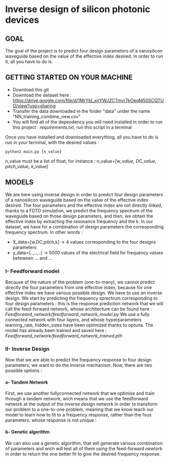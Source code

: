# Inverse design of silicon photonic devices

## GOAL 

The goal of the project is to predict four design parameters of a nanosilicon waveguide based on the value of the effective index desired. 
In order to run it, all you have to do is.

## GETTING STARTED ON YOUR MACHINE

- Download this git
- Download the dataset here : https://drive.google.com/file/d/1MrYbl_xirYWJZCTmyr7kOeqM50SCQTUO/view?usp=sharing
- Transfer the data downloaded in the folder "data" under the name "NN_training_combine_new.csv"
- You will find all of the dependency you will need installed in order to run this project : *requirements.txt*, run this script in a terminal

Once you have installed and downloaded everything, all you have to do is run in your terminal, with the desired values :
```
python3 main.py {n_value}
```
n_value must be a list of float, for instance : n_value=*[w_value, DC_value, pitch_value, k_value]*

## MODELS
We are here using inverse design in order to predict four design parameters of a nanosilicon waveguide based on the value of the effective index desired.
The four parameters and the effective index are not directly linked, thanks to a FDTD simulation, we predict the frequency spectrum of the waveguide based on those design parameters, and then, we obtain the effective index by extracting the resonance frequency and the k. 
In our dataset, we have for a combination of design parameters the corresponding frequency spectrum. 
In other words : 
- X_data=[w,DC,pitch,k] -> 4 values corresponding to the four designs parameters 
- y_data=[..,..,..] -> 5000 values of the electrical field for frequency values beteween ... and ...

### I- Feedforward model

Because of the nature of the problem (one-to-many), we cannot predict directly the four parameters from one effective index, because for one effective index we have various possible design. We have to use an inverse design. We start by predicting the frequency sprectrum corresponding to four design parameters : this is the response prediction network that we will call the feed-forward network, whose architecture can be found here : *Feedforward_network/feedforward_network_model.py*
We use a fully connected network with four layers, and whose hyperparameters learning_rate, hidden_sizes have been optimized thanks to optuna.
The model has already been trained and saved here : *Feedforward_network/feedforward_network_trained.pth*

### II- Inverse Design 
Now that we are able to predict the frequency response to four design parameters, we want to do the inverse mechanism. Now, there are two possible options :

####    a- Tandem Network
First, we use another fullyconnected network that we optimise and train through a tandem network, wich means that we use the feedforward network at the output of the inverse design network in order to transform our problem to a one-to-one problem, meaning that we know teach our model to learn how to fit to a frequency response, rather than the fous parameters, whose response is not unique : 

####    b- Genetic algorithm
We can also use a genetic algorithm, that will generate various combination of parameters and wich will test all of them using the feed-forward newtork in order to return the one better fit to give the desired frequency response.


